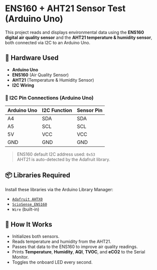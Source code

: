 # ENS160 + AHT21 Sensor Test (Arduino Uno)

This project reads and displays environmental data using the **ENS160 digital air quality sensor** and the **AHT21 temperature & humidity sensor**, both connected via I2C to an Arduino Uno.

## 🔧 Hardware Used

- **Arduino Uno**
- **ENS160** (Air Quality Sensor)
- **AHT21** (Temperature & Humidity Sensor)
- **I2C Wiring**

### 🧩 I2C Pin Connections (Arduino Uno)

| Arduino Uno | I2C Function | Sensor Pin |
|-------------|--------------|-------------|
| A4          | SDA          | SDA         |
| A5          | SCL          | SCL         |
| 5V          | VCC          | VCC         |
| GND         | GND          | GND         |

> ENS160 default I2C address used: `0x53`  
> AHT21 is auto-detected by the Adafruit library.

## 📦 Libraries Required

Install these libraries via the Arduino Library Manager:

- [`Adafruit AHTX0`](https://github.com/adafruit/Adafruit_AHTX0)
- [`ScioSense_ENS160`](https://github.com/adafruit/ENS160_driver)
- `Wire` (built-in)

## 🚀 How It Works

- Initializes both sensors.
- Reads temperature and humidity from the AHT21.
- Passes that data to the ENS160 to improve air quality readings.
- Prints **Temperature**, **Humidity**, **AQI**, **TVOC**, and **eCO2** to the Serial Monitor.
- Toggles the onboard LED every second.
